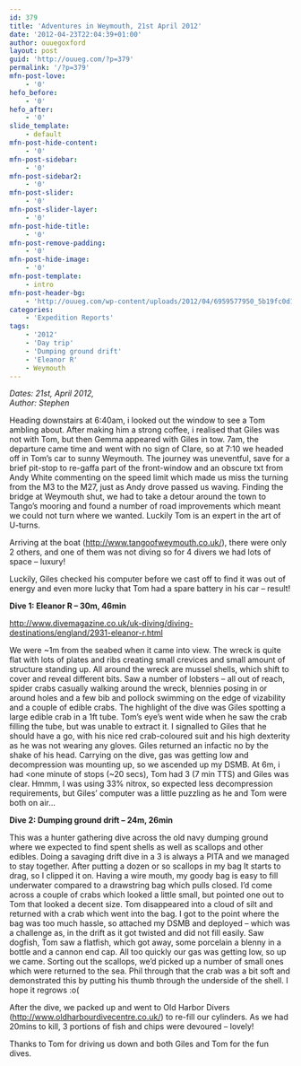 ```yaml
---
id: 379
title: 'Adventures in Weymouth, 21st April 2012'
date: '2012-04-23T22:04:39+01:00'
author: ouuegoxford
layout: post
guid: 'http://ouueg.com/?p=379'
permalink: '/?p=379'
mfn-post-love:
    - '0'
hefo_before:
    - '0'
hefo_after:
    - '0'
slide_template:
    - default
mfn-post-hide-content:
    - '0'
mfn-post-sidebar:
    - '0'
mfn-post-sidebar2:
    - '0'
mfn-post-slider:
    - '0'
mfn-post-slider-layer:
    - '0'
mfn-post-hide-title:
    - '0'
mfn-post-remove-padding:
    - '0'
mfn-post-hide-image:
    - '0'
mfn-post-template:
    - intro
mfn-post-header-bg:
    - 'http://ouueg.com/wp-content/uploads/2012/04/6959577950_5b19fc0d1d_b.jpg'
categories:
    - 'Expedition Reports'
tags:
    - '2012'
    - 'Day trip'
    - 'Dumping ground drift'
    - 'Eleanor R'
    - Weymouth
---
```


*Dates: 21st, April 2012,*   
*Author: Stephen*

Heading downstairs at 6:40am, i looked out the window to see a Tom ambling about. After making him a strong coffee, i realised that Giles was not with Tom, but then Gemma appeared with Giles in tow. 7am, the departure came time and went with no sign of Clare, so at 7:10 we headed off in Tom’s car to sunny Weymouth. The journey was uneventful, save for a brief pit-stop to re-gaffa part of the front-window and an obscure txt from Andy White commenting on the speed limit which made us miss the turning from the M3 to the M27, just as Andy drove passed us waving. Finding the bridge at Weymouth shut, we had to take a detour around the town to Tango’s mooring and found a number of road improvements which meant we could not turn where we wanted. Luckily Tom is an expert in the art of U-turns.

Arriving at the boat (<span style="text-decoration: underline;">http://www.tangoofweymouth.co.uk/</span>), there were only 2 others, and one of them was not diving so for 4 divers we had lots of space – luxury!

Luckily, Giles checked his computer before we cast off to find it was out of energy and even more lucky that Tom had a spare battery in his car – result!

**Dive 1: Eleanor R – 30m, 46min**

<span style="text-decoration: underline;">http://www.divemagazine.co.uk/uk-diving/diving-destinations/england/2931-eleanor-r.html</span>

We were ~1m from the seabed when it came into view. The wreck is quite flat with lots of plates and ribs creating small crevices and small amount of structure standing up. All around the wreck are mussel shells, which shift to cover and reveal different bits. Saw a number of lobsters – all out of reach, spider crabs casually walking around the wreck, blennies posing in or around holes and a few bib and pollock swimming on the edge of vizability and a couple of edible crabs. The highlight of the dive was Giles spotting a large edible crab in a 1ft tube. Tom’s eye’s went wide when he saw the crab filling the tube, but was unable to extract it. I signalled to Giles that he should have a go, with his nice red crab-coloured suit and his high dexterity as he was not wearing any gloves. Giles returned an infactic no by the shake of his head. Carrying on the dive, gas was getting low and decompression was mounting up, so we ascended up my DSMB. At 6m, i had &lt;one minute of stops (~20 secs), Tom had 3 (7 min TTS) and Giles was clear. Hmmm, I was using 33% nitrox, so expected less decompression requirements, but Giles’ computer was a little puzzling as he and Tom were both on air…

**Dive 2: Dumping ground drift – 24m, 26min**

This was a hunter gathering dive across the old navy dumping ground where we expected to find spent shells as well as scallops and other edibles. Doing a savaging drift dive in a 3 is always a PITA and we managed to stay together. After putting a dozen or so scallops in my bag It starts to drag, so I clipped it on. Having a wire mouth, my goody bag is easy to fill underwater compared to a drawstring bag which pulls closed. I’d come across a couple of crabs which looked a little small, but pointed one out to Tom that looked a decent size. Tom disappeared into a cloud of silt and returned with a crab which went into the bag. I got to the point where the bag was too much hassle, so attached my DSMB and deployed – which was a challenge as, in the drift as it got twisted and did not fill easily. Saw dogfish, Tom saw a flatfish, which got away, some porcelain a blenny in a bottle and a cannon end cap. All too quickly our gas was getting low, so up we came. Sorting out the scallops, we’d picked up a number of small ones which were returned to the sea. Phil through that the crab was a bit soft and demonstrated this by putting his thumb through the underside of the shell. I hope it regrows :o(

After the dive, we packed up and went to Old Harbor Divers (<span style="text-decoration: underline;">http://www.oldharbourdivecentre.co.uk/</span>) to re-fill our cylinders. As we had 20mins to kill, 3 portions of fish and chips were devoured – lovely!

Thanks to Tom for driving us down and both Giles and Tom for the fun dives.